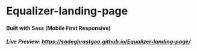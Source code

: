 # Equalizer-landing-page

#### Built with Sass (Mobile First Responsive)

##### Live Preview: https://sadeghrastgoo.github.io/Equalizer-landing-page/
